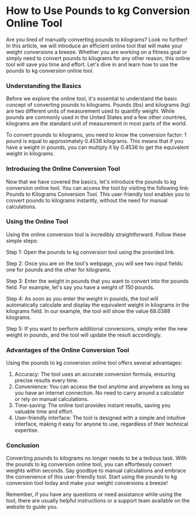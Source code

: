 How to Use Pounds to kg Conversion Online Tool
==============================================

Are you tired of manually converting pounds to kilograms? Look no further! In this article, we will introduce an efficient online tool that will make your weight conversions a breeze. Whether you are working on a fitness goal or simply need to convert pounds to kilograms for any other reason, this online tool will save you time and effort. Let's dive in and learn how to use the pounds to kg conversion online tool.

### Understanding the Basics

Before we explore the online tool, it's essential to understand the basic concept of converting pounds to kilograms. Pounds (lbs) and kilograms (kg) are two different units of measurement used to quantify weight. While pounds are commonly used in the United States and a few other countries, kilograms are the standard unit of measurement in most parts of the world.

To convert pounds to kilograms, you need to know the conversion factor: 1 pound is equal to approximately 0.4536 kilograms. This means that if you have a weight in pounds, you can multiply it by 0.4536 to get the equivalent weight in kilograms.

### Introducing the Online Conversion Tool

Now that we have covered the basics, let's introduce the pounds to kg conversion online tool. You can access the tool by visiting the following link: Pounds to Kilograms Conversion Tool. This user-friendly tool enables you to convert pounds to kilograms instantly, without the need for manual calculations.

### Using the Online Tool

Using the online conversion tool is incredibly straightforward. Follow these simple steps:

Step 1: Open the pounds to kg conversion tool using the provided link.

Step 2: Once you are on the tool's webpage, you will see two input fields: one for pounds and the other for kilograms.

Step 3: Enter the weight in pounds that you want to convert into the pounds field. For example, let's say you have a weight of 150 pounds.

Step 4: As soon as you enter the weight in pounds, the tool will automatically calculate and display the equivalent weight in kilograms in the kilograms field. In our example, the tool will show the value 68.0388 kilograms.

Step 5: If you want to perform additional conversions, simply enter the new weight in pounds, and the tool will update the result accordingly.

### Advantages of the Online Conversion Tool

Using the pounds to kg conversion online tool offers several advantages:

1. Accuracy: The tool uses an accurate conversion formula, ensuring precise results every time.
2. Convenience: You can access the tool anytime and anywhere as long as you have an internet connection. No need to carry around a calculator or rely on manual calculations.
3. Time-saving: The online tool provides instant results, saving you valuable time and effort.
4. User-friendly interface: The tool is designed with a simple and intuitive interface, making it easy for anyone to use, regardless of their technical expertise.

### Conclusion

Converting pounds to kilograms no longer needs to be a tedious task. With the pounds to kg conversion online tool, you can effortlessly convert weights within seconds. Say goodbye to manual calculations and embrace the convenience of this user-friendly tool. Start using the pounds to kg conversion tool today and make your weight conversions a breeze!

Remember, if you have any questions or need assistance while using the tool, there are usually helpful instructions or a support team available on the website to guide you.